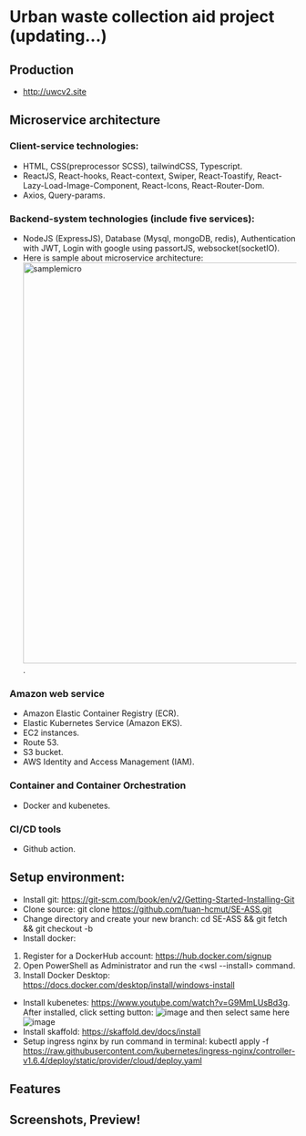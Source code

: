 # Urban waste collection aid project (updating...)
## Production
* http://uwcv2.site
## Microservice architecture
### Client-service technologies:
 * HTML, CSS(preprocessor SCSS), tailwindCSS, Typescript.
 * ReactJS, React-hooks, React-context, Swiper,  React-Toastify, React-Lazy-Load-Image-Component, React-Icons, React-Router-Dom. 
 * Axios, Query-params.
### Backend-system technologies (include five services):
 * NodeJS (ExpressJS), Database (Mysql, mongoDB, redis), Authentication with JWT, Login with google using passortJS, websocket(socketIO).
 * Here is sample about microservice architecture:
<img width="704" alt="samplemicro" src="https://user-images.githubusercontent.com/85759831/224264272-573eda04-3eb6-4614-9b6d-04fbd60c1637.PNG">.
### Amazon web service
 * Amazon Elastic Container Registry (ECR).
 * Elastic Kubernetes Service (Amazon EKS).
 * EC2 instances.
 * Route 53.
 * S3 bucket.
 * AWS Identity and Access Management (IAM).
### Container and Container Orchestration
 * Docker and kubenetes.
### CI/CD tools
 * Github action.
## Setup environment:
* Install git: https://git-scm.com/book/en/v2/Getting-Started-Installing-Git
* Clone source: git clone https://github.com/tuan-hcmut/SE-ASS.git
* Change directory and create your new branch: cd SE-ASS && git fetch && git checkout -b <name of your branch>
* Install docker:
1. Register for a DockerHub account: https://hub.docker.com/signup
2. Open PowerShell as Administrator and run the <wsl --install> command.
3. Install Docker Desktop: https://docs.docker.com/desktop/install/windows-install
* Install kubenetes: https://www.youtube.com/watch?v=G9MmLUsBd3g. After installed, click setting button: 
![image](https://user-images.githubusercontent.com/85759831/224271565-5f8746a0-94c5-4534-8c7f-f883ae647b2d.png)
and then select same here
![image](https://user-images.githubusercontent.com/85759831/224271692-e21c179d-9862-4994-a885-a426080592bd.png)
* Install skaffold: https://skaffold.dev/docs/install
* Setup ingress nginx by run command in terminal: kubectl apply -f https://raw.githubusercontent.com/kubernetes/ingress-nginx/controller-v1.6.4/deploy/static/provider/cloud/deploy.yaml
## Features
## Screenshots, Preview!


